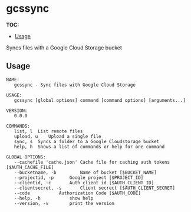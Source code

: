 # gcssync

**TOC:**
<!-- MarkdownTOC autolink=true bracket=round -->

- [Usage](#usage)

<!-- /MarkdownTOC -->


Syncs files with a Google Cloud Storage bucket


## Usage

    NAME:
       gcssync - Sync files with Google Cloud Storage
    
    USAGE:
       gcssync [global options] command [command options] [arguments...]
    
    VERSION:
       0.0.0
    
    COMMANDS:
       list, l  List remote files
       upload, u    Upload a single file
       sync, s  Syncs a folder to a Google Cloudstorage bucket
       help, h  Shows a list of commands or help for one command
       
    GLOBAL OPTIONS:
       --cachefile 'cache.json' Cache file for caching auth tokens [$AUTH_CACHE_FILE]
       --bucketname, -b         Name of bucket [$BUCKET_NAME]
       --projectid, -p      Google project [$PROJECT_ID]
       --clientid, -c       Auth client id [$AUTH_CLIENT_ID]
       --clientsecret, -s       Client secrect [$AUTH_CLIENT_SECRET]
       --code           Authorization Code [$AUTH_CODE]
       --help, -h           show help
       --version, -v        print the version


